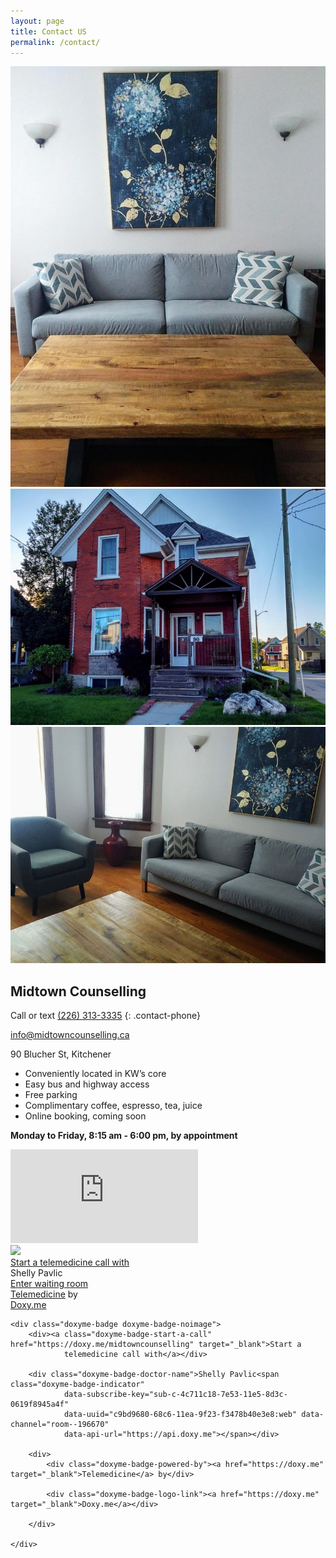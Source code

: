 ```yaml
---
layout: page
title: Contact US
permalink: /contact/
---
```

<div class="contact-images"><div class="image-container aspect3x4"><div class="resizer"><img src="/assets/images/couch.jpg"></div></div><div class="image-container aspect4x3"><div class="resizer"><img src="/assets/images/house.jpg"></div></div><div class="image-container aspect4x3"><div class="resizer"><img src="/assets/images/table.jpg"></div></div></div>

<div class="row">
<div class="col contact-info" markdown="1">

## Midtown Counselling

Call or text [(226) 313-3335](tel:2263133335)
{: .contact-phone}

[info@midtowncounselling.ca](mailto:info@midtowncounselling.ca)

90 Blucher St, Kitchener

- Conveniently located in KW’s core
- Easy bus and highway access
- Free parking
- Complimentary coffee, espresso, tea, juice
- Online booking, coming soon

**Monday to Friday, 8:15 am - 6:00 pm, by appointment**

</div>
<div class="col">
    <div class="map-responsive">
        <iframe src="https://www.google.com/maps/embed?pb=!1m18!1m12!1m3!1d2895.957039504349!2d-80.4986232845085!3d43.46149407912826!2m3!1f0!2f0!3f0!3m2!1i1024!2i768!4f13.1!3m3!1m2!1s0x882bf591e5c6ba29%3A0x8d44bfe39bd503cf!2sMidtown%20Counselling!5e0!3m2!1sen!2sca!4v1601731703141!5m2!1sen!2sca" frameborder="0" style="border:0;" allowfullscreen="" aria-hidden="false" tabindex="0"></iframe>
    </div>
</div>
</div>
<div class="contact-doxy">
    <script src="https://doxy.me/badges/loader.js"></script>
    <div class="doxyme-badge doxyme-badge-horizontal">
        <div class="doxyme-badge-horizontal-image"><img
                src="https://www.gravatar.com/avatar/bac4b3bfc6702f4c8ce95925d33d3b2d?s=240" /></div>
        <div class="doxyme-badge-indicator" data-subscribe-key="sub-c-4c711c18-7e53-11e5-8d3c-0619f8945a4f"
            data-uuid="c9bd9680-68c6-11ea-9f23-f3478b40e3e8:web" data-channel="room--196670" data-institution-id=""
            data-api-url="https://api.doxy.me"></div>
        <div class="doxyme-badge-content">
            <div class="doxyme-badge-start-a-call"></div>
            <a class="doxyme-badge-start-a-call" href="https://doxy.me/midtowncounselling" target="_blank">Start a
                telemedicine call with</a>
            <div class="doxyme-badge-doctor-name"> Shelly Pavlic</div>
            <div><a class="doxyme-badge-start-button btn-primary" href="https://doxy.me/midtowncounselling" target="_blank">Enter waiting room</a></div>
            <div>
                <div class="doxyme-badge-powered-by"><a href="https://doxy.me" target="_blank">Telemedicine</a> by</div>
                <div class="doxyme-badge-logo-link"><a href="https://doxy.me" target="_blank">Doxy.me</a></div>
            </div>
        </div>
    </div>

    <div class="doxyme-badge doxyme-badge-noimage">
        <div><a class="doxyme-badge-start-a-call" href="https://doxy.me/midtowncounselling" target="_blank">Start a
                telemedicine call with</a></div>

        <div class="doxyme-badge-doctor-name">Shelly Pavlic<span class="doxyme-badge-indicator"
                data-subscribe-key="sub-c-4c711c18-7e53-11e5-8d3c-0619f8945a4f"
                data-uuid="c9bd9680-68c6-11ea-9f23-f3478b40e3e8:web" data-channel="room--196670"
                data-api-url="https://api.doxy.me"></span></div>

        <div>
            <div class="doxyme-badge-powered-by"><a href="https://doxy.me" target="_blank">Telemedicine</a> by</div>

            <div class="doxyme-badge-logo-link"><a href="https://doxy.me" target="_blank">Doxy.me</a></div>

        </div>

    </div>
</div>